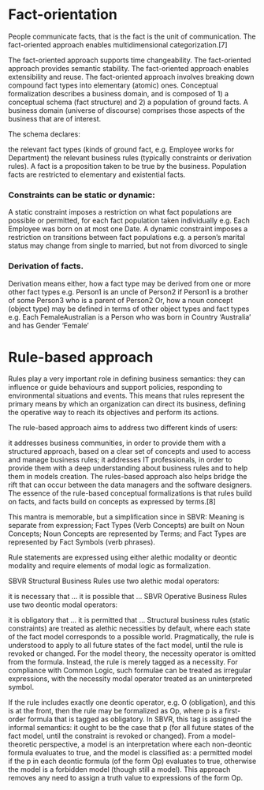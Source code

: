 # Fact-orientation

People communicate facts, that is the fact is the unit of communication. The fact-oriented approach enables multidimensional categorization.[7]

The fact-oriented approach supports time changeability.
The fact-oriented approach provides semantic stability.
The fact-oriented approach enables extensibility and reuse.
The fact-oriented approach involves breaking down compound fact types into elementary (atomic) ones.
Conceptual formalization describes a business domain, and is composed of 1) a conceptual schema (fact structure) and 2) a population of ground facts. A business domain (universe of discourse) comprises those aspects of the business that are of interest.

The schema declares:

the relevant fact types (kinds of ground fact, e.g. Employee works for Department)
the relevant business rules (typically constraints or derivation rules).
A fact is a proposition taken to be true by the business. Population facts are restricted to elementary and existential facts.

### Constraints can be static or dynamic:

A static constraint imposes a restriction on what fact populations are possible or permitted, for each fact population taken individually e.g. Each Employee was born on at most one Date.
A dynamic constraint imposes a restriction on transitions between fact populations
e.g. a person’s marital status may change from single to married, but not from divorced to single

### Derivation of facts.

Derivation means either, how a fact type may be derived from one or more other fact types e.g.
Person1 is an uncle of Person2 if Person1 is a brother of some Person3 who is a parent of Person2
Or, how a noun concept (object type) may be defined in terms of other object types and fact types e.g.
Each FemaleAustralian is a Person who was born in Country ‘Australia’ and has Gender ‘Female’

# Rule-based approach

Rules play a very important role in defining business semantics: they can influence or guide behaviours and support policies, responding to environmental situations and events. This means that rules represent the primary means by which an organization can direct its business, defining the operative way to reach its objectives and perform its actions.

The rule-based approach aims to address two different kinds of users:

it addresses business communities, in order to provide them with a structured approach, based on a clear set of concepts and used to access and manage business rules;
it addresses IT professionals, in order to provide them with a deep understanding about business rules and to help them in models creation. The rules-based approach also helps bridge the rift that can occur between the data managers and the software designers.
The essence of the rule-based conceptual formalizations is that rules build on facts, and facts build on concepts as expressed by terms.[8]

This mantra is memorable, but a simplification since in SBVR: Meaning is separate from expression; Fact Types (Verb Concepts) are built on Noun Concepts; Noun Concepts are represented by Terms; and Fact Types are represented by Fact Symbols (verb phrases).

Rule statements are expressed using either alethic modality or deontic modality and require elements of modal logic as formalization.

SBVR Structural Business Rules use two alethic modal operators:

it is necessary that …
it is possible that …
SBVR Operative Business Rules use two deontic modal operators:

it is obligatory that …
it is permitted that …
Structural business rules (static constraints) are treated as alethic necessities by default, where each state of the fact model corresponds to a possible world. Pragmatically, the rule is understood to apply to all future states of the fact model, until the rule is revoked or changed. For the model theory, the necessity operator is omitted from the formula. Instead, the rule is merely tagged as a necessity. For compliance with Common Logic, such formulae can be treated as irregular expressions, with the necessity modal operator treated as an uninterpreted symbol.

If the rule includes exactly one deontic operator, e.g. O (obligation), and this is at the front, then the rule may be formalized as Op, where p is a first-order formula that is tagged as obligatory. In SBVR, this tag is assigned the informal semantics: it ought to be the case that p (for all future states of the fact model, until the constraint is revoked or changed). From a model-theoretic perspective, a model is an interpretation where each non-deontic formula evaluates to true, and the model is classified as: a permitted model if the p in each deontic formula (of the form Op) evaluates to true, otherwise the model is a forbidden model (though still a model). This approach removes any need to assign a truth value to expressions of the form Op.

